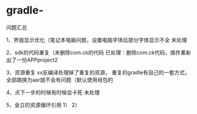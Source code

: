 # gradle-
问题汇总

1、界面显示优化（笔记本电脑问题，设置电脑字体后部分字体显示不全
未处理

2、sdk的代码重复（未删除com.ck的代码
已处理：删除com.ck代码，插件重新出了一份APPproject2

3、资源重复
xx反编译处理掉了重复的资源，
重复的gradle有自己的一套方式，全部跟换为aar就不会有问题（默认使用母包的

4、点下一步的时候有时候会卡死
未处理

5、金立的资源循环引用
1）<resources xmlns:tools="http://schemas.android.com/tools">
2）<style name="gn_account_MyDialog" parent="@android:Theme.Dialog" tools:ignore="ResourceCycle">

6、android studio需要本地有sdk资源
在APPproject local.properties 中配置sdk.dir=D\:\\git\\packagetool\\CkGames\\tool\\Android\\Sdk
此sdk.dir需要配置成自动设置
sdk只需要带最简单的即可，需要其他的会自动下载（当前加上打包工具 压缩后500M）

可以试试tools是不是可以去掉

7、重复资源的gradle有自己的一套方式，全部跟换为aar就不会有问题（默认使用母包的
现在是删除母包重复资源（手动


8.Unzipping C:\Users\
Spider.Li\.gradle\wrapper\dists\gradle-5.6.4-all\ankdp27end7byghfw1q2sw75f\gradle-5.6.4-all.zip to C:\Users\
Spider.Li\.gradle\wrapper\dists\gradle-5.6.4-all\ankdp27end7byghfw1q2sw75f
Exception in thread "main" java.util.zip.ZipException: error in opening zip file

gradle-5.6.4-all.zip 下载解压出错

解决办法：上传cdn，修改本地配置地址
gradle依赖修改为阿里云https://www.cnblogs.com/fanlumaster/p/13726561.html
修改为阿里云的还是会下载到一半

9.java 不是内部或者外部命令，也不是可运行的程序
发行dex2jar 里的d2j_invoke.bat文件，使用的java命令，需要修改为指定的目录

10.Manifest merger failed : Attribute data@scheme at AndroidManifest.xml requires a placeholder substitution but no value for <APPLOG_SCHEME> is provided.
编译千面渠道的工程的时候会出现
参考https://blog.csdn.net/weixin_40750371/article/details/93630375 
无效
增加
debug  {
    minifyEnabled false
    proguardFiles getDefaultProguardFile('proguard-android.txt'), 'proguard-rules.pro'
    manifestPlaceholders = [ appid:"aaaaa" ,"APPLOG_SCHEME" :""]
}
可行

11.More than one file was found with OS independent path 'META-INF/DEPENDENCIES'
https://blog.csdn.net/kenjili/article/details/93859505
packagingOptions {
        exclude 'META-INF/DEPENDENCIES'
}

12、is not a sibling in the same RelativeLayout [NotSibling]
直接删除该行
https://stackoverflow.com/questions/25527973/is-not-a-sibling-in-the-same-relativelayout

13、All com.android.support libraries must use the exact same version specification (mixing versions can
根据log 加上如下
api 'com.android.support:appcompat-v7:28.0.0'
api 'com.android.support:animated-vector-drawable:28.0.0'
api 'com.android.support:exifinterface:28.0.0'
api 'com.android.support:support-media-compat:28.0.0'
api 'com.android.support:support-v4:28.0.0'

每个渠道不一样
14、应用宝的微信授权后无法登录
WXEntryActivity.java 编译WXEntryActivity.class后需要放到APPproject 对应的libs目录 下

15、多套SDK兼容
请检查com.wf.   con.ck  com.a.q
com/wf com/ck


16\ Go to the documentation to learn how to <a href="d.android.com/r/tools/classpath-sync-errors">Fix dependency resolution errors</a>

海外的Google跟Twitter一个内容有冲突

17、D8: Invoke-customs are only supported starting with Android O (--min-api 26)

compileOptions {
        sourceCompatibility 1.8
        targetCompatibility 1.8
    }

并且设置compileSdkVersion 29


18、Caused by: com.android.tools.r8.CompilationFailedException: Compilation fail

multiDexEnabled true 

删除本地的support-multidex.jar

19、Program type already present: com.szckhd.jwgly.azyw.BuildConfig

https://blog.csdn.net/qq_39359887/article/details/90172767

第一次试的时候不成功，clean之后再来貌似是可以的

温馨提示：千万不要让游戏的包名跟SDK的一样

20、<uses-permission android:name="android.permission.WRITE_EXTERNAL_STORAGE" android:maxSdkVersion="18"/>
会导致分享失败；vungle （topon中的，有配置maxsdkversion，因为是aar的没找到）； 在工程上添加 tool replace可以解决

21、xx.application classnotfound
多dex问题
https://blog.csdn.net/qq_36282231/article/details/81026296
https://developer.android.com/studio/build/multidex?hl=zh-cn


22、Caused by: java.lang.OutOfMemoryError: GC overhead limit exceeded
dexOptions {
    javaMaxHeapSize "4g"
}

#开启线程守护，第一次编译时开线程，之后就不会再开了
org.gradle.daemon=true
#配置编译时的虚拟机大小
org.gradle.jvmargs=-Xmx2048m -XX:MaxPermSize=512m -XX:+HeapDumpOnOutOfMemoryError -Dfile.encoding=UTF-8
#开启并行编译，相当于多条线程再走
org.gradle.parallel=true
#启用新的孵化模式
org.gradle.configureondemand=true

23、还存在的问题
https://docs.gradle.org/5.6.4/userguide/gradle_daemon.html.
gradle-5.6.4-all.zip 下载不了

Daemon will be stopped at the end of the build stopping after processing
File C:\Users\CK\.android\repositories.cfg could not be loaded.
IOException: 
https://dl.google.com/android/repository/addons_list-3.xml
java.io.IOException: Unable to tunnel through proxy. Proxy returns "HTTP/1.1 401 Unauthorized"
IOException: 
https://dl.google.com/android/repository/addons_list-2.xml
java.io.IOException: Unable to tunnel through proxy. Proxy returns "HTTP/1.1 401 Unauthorized"

24、ImportError: DLL load failed
代码都跑不起来
exe 也无法执行
pip install pyqt4 安装不了 下的whl文件，安装后也是打不开

https://www.microsoft.com/zh-cn/download/confirmation.aspx?id=48145
先安装Visual C++ Redistributable for Visual Studio 2015

25、删除class.jar中的指定文件失败（实际是重新生成class.jar失败
因为jar 不是可识别的命令，配置java环境变量即可 
C:\Program Files\Java\jdk1.8.0_241\bin
按理说放到tools也行，就是懒得去弄了

26、HTC出包有问题
this can lead to crashes when the resource is queried in a configuration that does not match this qualifier [MissingDefaultResource]

看游戏是横屏还是竖屏，如果是竖屏就把竖屏文件里layout-port的xml拷贝一份到默认的layout文件夹里

